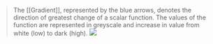 > The [[Gradient]], represented by the blue arrows, denotes the direction of greatest change of a scalar function. The values of the function are represented in greyscale and increase in value from white (low) to dark (high).
![](https://i.imgur.com/gG3kxbg.png)